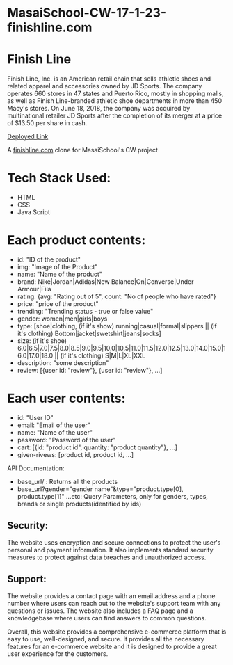 # MasaiSchool-CW-17-1-23-finishline.com

# Finish Line
Finish Line, Inc. is an American retail chain that sells athletic shoes and related apparel and accessories owned by JD Sports. The company operates 660 stores in 47 states and Puerto Rico, mostly in shopping malls, as well as Finish Line-branded athletic shoe departments in more than 450 Macy's stores. On June 18, 2018, the company was acquired by multinational retailer JD Sports after the completion of its merger at a price of $13.50 per share in cash.

[Deployed Link](https://stirring-griffin-705e95.netlify.app/)

A [finishline.com](https:www.finishline.com) clone for MasaiSchool's CW project

# Tech Stack Used:
* HTML
* CSS
* Java Script

# Each product contents:

* id: "ID of the product"
* img: "Image of the Product"
* name: "Name of the product"
* brand: Nike|Jordan|Adidas|New Balance|On|Converse|Under Armour|Fila
* rating: {avg: "Rating out of 5", count: "No of people who have rated"}
* price: "price of the product"
* trending: "Trending status - true or false value"
* gender: women|men|girls|boys
* type: [shoe|clothing, (if it's show) running|casual|formal|slippers || (if it's clothing) Bottom|jacket|swetshirt|jeans|socks]
* size: (if it's shoe) 6.0|6.5|7.0|7.5|8.0|8.5|9.0|9.5|10.0|10.5|11.0|11.5|12.0|12.5|13.0|14.0|15.0|16.0|17.0|18.0 || (if it's clothing) S|M|L|XL|XXL
* description: "some description"
* review: [{user id: "review"}, {user id: "review"}, ...]

# Each user contents:

* id: "User ID"
* email: "Email of the user"
* name: "Name of the user"
* password: "Password of the user"
* cart: [{id: "product id", quantity: "product quantity"}, ...]
* given-rivews: [product id, product id, ...]

API Documentation:

* base_url/ : Returns all the products
* base_url?gender="gender name"&type="product.type[0], product.type[1]" ...etc: Query Parameters, only for genders, types,  brands or single products(identified by ids)

## Security: 
The website uses encryption and secure connections to protect the user's personal and payment information. It also implements standard security measures to protect against data breaches and unauthorized access.

## Support: 
The website provides a contact page with an email address and a phone number where users can reach out to the website's support team with any questions or issues. The website also includes a FAQ page and a knowledgebase where users can find answers to common questions.

Overall, this website provides a comprehensive e-commerce platform that is easy to use, well-designed, and secure. It provides all the necessary features for an e-commerce website and it is designed to provide a great user experience for the customers.
